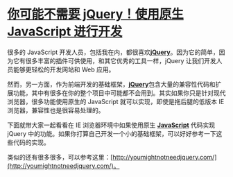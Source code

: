 # [你可能不需要 jQuery！使用原生 JavaScript 进行开发](http://www.cnblogs.com/lhb25/p/you-might-not-need-jquery.html)

很多的 JavaScript 开发人员，包括我在内，都很喜欢[**jQuery**](http://www.cnblogs.com/lhb25/category/277997.html)。因为它的简单，因为它有很多丰富的插件可供使用，和其它优秀的工具一样，jQuery 让我们开发人员能够更轻松的开发网站和 Web 应用。

然而，另一方面，作为前端开发的基础框架，[**jQuery**](http://www.cnblogs.com/lhb25/category/277997.html)包含大量的兼容性代码和扩展功能，其中有很多在你的整个项目中可能都不会用到。其实如果你只是针对现代浏览器，很多功能使用原生的 JavaScript 就可以实现，即使是拖后腿的低版本 IE 浏览器，兼容性也是很容易处理的。

下面就带大家一起看看在 IE 浏览器环境中如果使用原生 [**JavaScript**](http://www.cnblogs.com/lhb25/category/146074.html) 代码实现 jQuery 中的功能。如果你打算自己开发一个小的基础框架，可以好好参考一下这些代码的实现。

类似的还有很多很多，可以参考这里：[http://youmightnotneedjquery.com/](http://youmightnotneedjquery.com/)。

